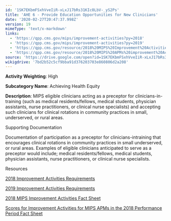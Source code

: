 ```yaml
---
id: '1SK7EKbmFSxhVveIiR-xLxJ17bRs31KIc0LbV-_yS2Ps'
title: 'AHE 6 - Provide Education Opportunities for New Clinicians'
date: '2020-02-27T20:47:37.998Z'
version: 19
mimeType: 'text/x-markdown'
links:
  - 'https://qpp.cms.gov/mips/improvement-activities?py=2018'
  - 'https://qpp.cms.gov/mips/improvement-activities?py=2019'
  - 'https://qpp.cms.gov/resource/2018%20MIPS%20Improvement%20Activities%20Fact%20Sheet'
  - 'https://qpp.cms.gov/resource/2018%20MIPS%20APMs%20improvement%20Activities%20scores%20fact%20sheet'
source: 'https://drive.google.com/open?id=1SK7EKbmFSxhVveIiR-xLxJ17bRs31KIc0LbV-_yS2Ps'
wikigdrive: '7bd2b52c5cf9bba91d376203703e860806d2a208'
---
```

**Activity Weighting**: High

**Subcategory Name**: Achieving Health Equity

**Description**: MIPS eligible clinicians acting as a preceptor for clinicians-in-training (such as medical residents/fellows, medical students, physician assistants, nurse practitioners, or clinical nurse specialists) and accepting such clinicians for clinical rotations in community practices in small, underserved, or rural areas.

Supporting Documentation

Documentation of participation as a preceptor for clinicians-intraining that encourages clinical rotations in community practices in small underserved, or rural areas. Examples of eligible clinicians anticipated to serve as a preceptor would include; medical residents/fellows, medical students, physician assistants, nurse practitioners, or clinical nurse specialists.

Resources

[2018 Improvement Activities Requirements](https://qpp.cms.gov/mips/improvement-activities?py=2018)

[2019 Improvement Activities Requirements](https://qpp.cms.gov/mips/improvement-activities?py=2019)

[2018 MIPS Improvement Activities Fact Sheet](https://qpp.cms.gov/resource/2018%20MIPS%20Improvement%20Activities%20Fact%20Sheet)

[Scores for Improvement Activities for MIPS APMs in the 2018 Performance Period Fact Sheet](https://qpp.cms.gov/resource/2018%20MIPS%20APMs%20improvement%20Activities%20scores%20fact%20sheet)
